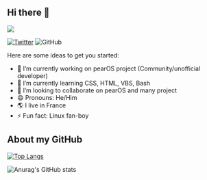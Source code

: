 ## Hi there 👋

![](https://komarev.com/ghpvc/?username=Enzo-zsh&color=dc143c)

[![Twitter](https://img.shields.io/badge/Twitter-Follow-1c1c1c?style=for-the-badge&logo=twitter)](https://twitter.com/enzo_zsh)
![GitHub](https://img.shields.io/github/followers/Enzo-zsh?color=1c1c1c&label=follow&logo=github&style=for-the-badge)


Here are some ideas to get you started:

- 🔭 I’m currently working on pearOS project (Community/unofficial developer)
- 🌱 I’m currently learning CSS, HTML, VBS, Bash
- 👯 I’m looking to collaborate on pearOS and many project
- 😄 Pronouns: He/Him
- 🌎 I live in France
- ⚡ Fun fact: Linux fan-boy

## About my GitHub 

[![Top Langs](https://github-readme-stats.vercel.app/api/top-langs/?username=Enzo-zsh&layout=compact)](https://github.com/anuraghazra/github-readme-stats)


![Anurag's GitHub stats](https://github-readme-stats.vercel.app/api?username=Enzo-zsh&show_icons=true&theme=synthwave)
